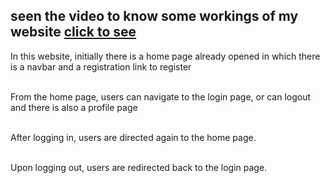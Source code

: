 <h2>seen the video to know some workings of my website <a href="https://github.com/user-attachments/assets/d6df2394-c841-4ae7-a426-b97ed72ccd47">click to see</a></h2>
<p>In this website, initially there is a home page already opened in which there is a navbar and a registration link to register<br><br>

From the home page, users can navigate to the login page, or can logout and there is also a profile page<br><br>

After logging in, users are directed again to the home page.<br><br>

Upon logging out, users are redirected back to the login page.<br>
</p>
